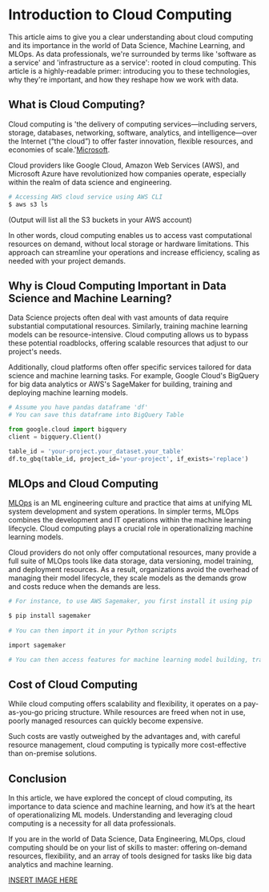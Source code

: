 # Introduction to Cloud Computing

This article aims to give you a clear understanding about cloud computing and its importance in the world of Data Science, Machine Learning, and MLOps. As data professionals, we're surrounded by terms like 'software as a service' and 'infrastructure as a service': rooted in cloud computing. This article is a highly-readable primer: introducing you to these technologies, why they're important, and how they reshape how we work with data.

## What is Cloud Computing?

Cloud computing is 'the delivery of computing services—including servers, storage, databases, networking, software, analytics, and intelligence—over the Internet (“the cloud”) to offer faster innovation, flexible resources, and economies of scale.'[Microsoft](https://azure.microsoft.com/en-us/overview/what-is-cloud-computing/]).

Cloud providers like Google Cloud, Amazon Web Services (AWS), and Microsoft Azure have revolutionized how companies operate, especially within the realm of data science and engineering.

```bash
# Accessing AWS cloud service using AWS CLI
$ aws s3 ls
```
(Output will list all the S3 buckets in your AWS account)

In other words, cloud computing enables us to access vast computational resources on demand, without local storage or hardware limitations. This approach can streamline your operations and increase efficiency, scaling as needed with your project demands.

## Why is Cloud Computing Important in Data Science and Machine Learning?

Data Science projects often deal with vast amounts of data require substantial computational resources. Similarly, training machine learning models can be resource-intensive. Cloud computing allows us to bypass these potential roadblocks, offering scalable resources that adjust to our project's needs.

Additionally, cloud platforms often offer specific services tailored for data science and machine learning tasks. For example, Google Cloud's BigQuery for big data analytics or AWS's SageMaker for building, training and deploying machine learning models.

```python
# Assume you have pandas dataframe 'df'
# You can save this dataframe into BigQuery Table

from google.cloud import bigquery
client = bigquery.Client()

table_id = 'your-project.your_dataset.your_table'
df.to_gbq(table_id, project_id='your-project', if_exists='replace')
```

## MLOps and Cloud Computing

[MLOps](https://cloud.google.com/architecture/mlops-continuous-delivery-and-automation-pipelines-in-machine-learning) is an ML engineering culture and practice that aims at unifying ML system development and system operations. In simpler terms, MLOps combines the development and IT operations within the machine learning lifecycle. Cloud computing plays a crucial role in operationalizing machine learning models.

Cloud providers do not only offer computational resources, many provide a full suite of MLOps tools like data storage, data versioning, model training, and deployment resources. As a result, organizations avoid the overhead of managing their model lifecycle, they scale models as the demands grow and costs reduce when the demands are less.

```bash
# For instance, to use AWS Sagemaker, you first install it using pip

$ pip install sagemaker
   
# You can then import it in your Python scripts

import sagemaker

# You can then access features for machine learning model building, training, and deployment.
```

## Cost of Cloud Computing

While cloud computing offers scalability and flexibility, it operates on a pay-as-you-go pricing structure. While resources are freed when not in use, poorly managed resources can quickly become expensive.

Such costs are vastly outweighed by the advantages and, with careful resource management, cloud computing is typically more cost-effective than on-premise solutions.

## Conclusion

In this article, we have explored the concept of cloud computing, its importance to data science and machine learning, and how it’s at the heart of operationalizing ML models. Understanding and leveraging cloud computing is a necessity for all data professionals.

If you are in the world of Data Science, Data Engineering, MLOps, cloud computing should be on your list of skills to master: offering on-demand resources, flexibility, and an array of tools designed for tasks like big data analytics and machine learning.

[INSERT IMAGE HERE](```./image.png```)